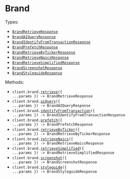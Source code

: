 # Brand

Types:

- <code><a href="./src/resources/brand.ts">BrandRetrieveResponse</a></code>
- <code><a href="./src/resources/brand.ts">BrandAIQueryResponse</a></code>
- <code><a href="./src/resources/brand.ts">BrandIdentifyFromTransactionResponse</a></code>
- <code><a href="./src/resources/brand.ts">BrandPrefetchResponse</a></code>
- <code><a href="./src/resources/brand.ts">BrandRetrieveByTickerResponse</a></code>
- <code><a href="./src/resources/brand.ts">BrandRetrieveNaicsResponse</a></code>
- <code><a href="./src/resources/brand.ts">BrandRetrieveSimplifiedResponse</a></code>
- <code><a href="./src/resources/brand.ts">BrandScreenshotResponse</a></code>
- <code><a href="./src/resources/brand.ts">BrandStyleguideResponse</a></code>

Methods:

- <code title="get /brand/retrieve">client.brand.<a href="./src/resources/brand.ts">retrieve</a>({ ...params }) -> BrandRetrieveResponse</code>
- <code title="post /brand/ai/query">client.brand.<a href="./src/resources/brand.ts">aiQuery</a>({ ...params }) -> BrandAIQueryResponse</code>
- <code title="get /brand/transaction_identifier">client.brand.<a href="./src/resources/brand.ts">identifyFromTransaction</a>({ ...params }) -> BrandIdentifyFromTransactionResponse</code>
- <code title="post /brand/prefetch">client.brand.<a href="./src/resources/brand.ts">prefetch</a>({ ...params }) -> BrandPrefetchResponse</code>
- <code title="get /brand/retrieve-by-ticker">client.brand.<a href="./src/resources/brand.ts">retrieveByTicker</a>({ ...params }) -> BrandRetrieveByTickerResponse</code>
- <code title="get /brand/naics">client.brand.<a href="./src/resources/brand.ts">retrieveNaics</a>({ ...params }) -> BrandRetrieveNaicsResponse</code>
- <code title="get /brand/retrieve-simplified">client.brand.<a href="./src/resources/brand.ts">retrieveSimplified</a>({ ...params }) -> BrandRetrieveSimplifiedResponse</code>
- <code title="get /brand/screenshot">client.brand.<a href="./src/resources/brand.ts">screenshot</a>({ ...params }) -> BrandScreenshotResponse</code>
- <code title="get /brand/styleguide">client.brand.<a href="./src/resources/brand.ts">styleguide</a>({ ...params }) -> BrandStyleguideResponse</code>

